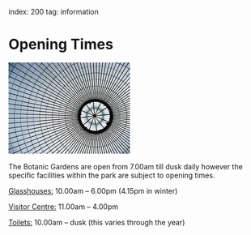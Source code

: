 index: 200
tag: information

# Opening Times

![Dome of the Kibble Palace](images/kibble-roof.jpg)

The Botanic Gardens are open from 7.00am till dusk daily however the specific
facilities within the park are subject to opening times.
 
[Glasshouses:](map/map1#3) 10.00am – 6.00pm (4.15pm in winter)
 
[Visitor Centre:](map/map1#1) 11.00am – 4.00pm

[Toilets:](map/map1#50) 10.00am – dusk (this varies through the year)
